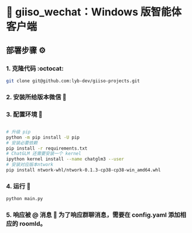 # :robot: giiso_wechat：Windows 版智能体客户端

## 部署步骤 :gear:

### 1. **克隆代码** :octocat:

 ```bash
 git clone git@github.com:lyb-dev/giiso-projects.git
 ```

### 2. 安装所给版本微信 :iphone:

### 3. 配置环境 :wrench:

```bash

# 升级 pip
python -m pip install -U pip
# 安装必要依赖
pip install -r requirements.txt
# ChatGLM 还需要安装一个 kernel
ipython kernel install --name chatglm3 --user
# 安装对应版本ntwork
pip install ntwork-whl/ntwork-0.1.3-cp38-cp38-win_amd64.whl
```

### 4. 运行 :rocket:

```bash
python main.py
```
### 5. 响应被 @ 消息 :bell: 为了响应群聊消息，需要在 config.yaml 添加相应的 roomId。



